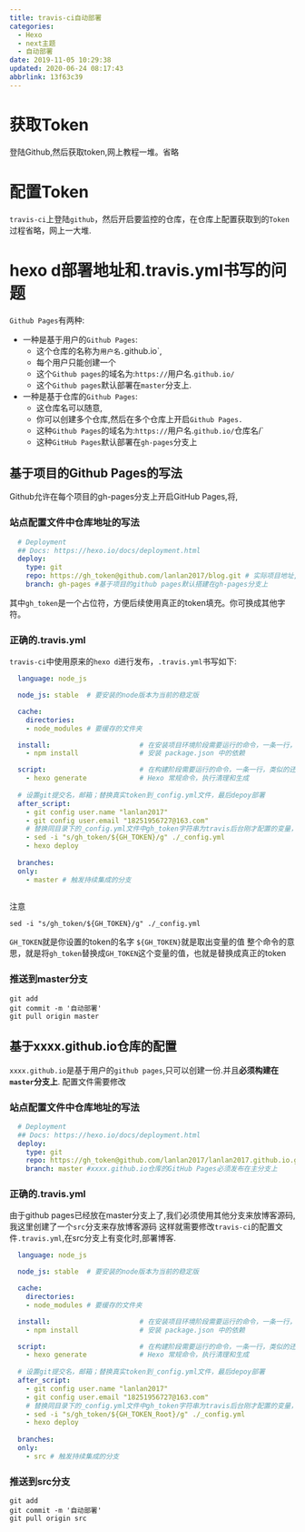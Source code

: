 ```yaml
---
title: travis-ci自动部署
categories: 
  - Hexo
  - next主题
  - 自动部署
date: 2019-11-05 10:29:38
updated: 2020-06-24 08:17:43
abbrlink: 13f63c39
---
```

# 获取Token
登陆Github,然后获取token,网上教程一堆。省略
# 配置Token
`travis-ci`上登陆`github`，然后开启要监控的仓库，在仓库上配置获取到的`Token`
过程省略，网上一大堆.

# hexo d部署地址和.travis.yml书写的问题
`Github Pages`有两种:
- 一种是基于用户的`Github Pages`:
    - 这个仓库的名称为`用户名.`github.io`,
    - 每个用户只能创建一个
    - 这个`Github pages`的域名为:`https://`用户名.`github.io/`
    - 这个`Github pages`默认部署在`master`分支上.
- 一种是基于仓库的`Github Pages`:
    - 这仓库名可以随意,
    - 你可以创建多个仓库,然后在多个仓库上开启`Github Pages.`
    - 这种`Github Pages`的域名为:`https://`用户名.`github.io/`仓库名/`
    - 这种`GitHub Pages`默认部署在`gh-pages`分支上


## 基于项目的Github Pages的写法
Github允许在每个项目的gh-pages分支上开启GitHub Pages,将,
### 站点配置文件中仓库地址的写法
```yml
  # Deployment
  ## Docs: https://hexo.io/docs/deployment.html
  deploy:
    type: git
    repo: https://gh_token@github.com/lanlan2017/blog.git # 实际项目地址,不需要是xxxx.github.io
    branch: gh-pages #基于项目的github pages默认搭建在gh-pages分支上
```
其中`gh_token`是一个占位符，方便后续使用真正的token填充。你可换成其他字符。
### 正确的.travis.yml
`travis-ci`中使用原来的`hexo d`进行发布，`.travis.yml`书写如下:
```yml
  language: node_js

  node_js: stable  # 要安装的node版本为当前的稳定版

  cache:
    directories:
    - node_modules # 要缓存的文件夹

  install:                      # 在安装项目环境阶段需要运行的命令，一条一行，类似的还有 before_install
    - npm install               # 安装 package.json 中的依赖

  script:                       # 在构建阶段需要运行的命令，一条一行，类似的还有 before_script、after_script
    - hexo generate             # Hexo 常规命令，执行清理和生成
  
  # 设置git提交名，邮箱；替换真实token到_config.yml文件，最后depoy部署
  after_script:
    - git config user.name "lanlan2017"
    - git config user.email "18251956727@163.com"
    # 替换同目录下的_config.yml文件中gh_token字符串为travis后台刚才配置的变量，注意此处sed命令用了双引号。单引号无效！
    - sed -i "s/gh_token/${GH_TOKEN}/g" ./_config.yml
    - hexo deploy
    
  branches:
  only:
    - master # 触发持续集成的分支
    
```
注意
```shell
sed -i "s/gh_token/${GH_TOKEN}/g" ./_config.yml
```
`GH_TOKEN`就是你设置的token的名字
`${GH_TOKEN}`就是取出变量的值
整个命令的意思，就是将`gh_token`替换成`GH_TOKEN`这个变量的值，也就是替换成真正的token

### 推送到master分支
```shell
git add
git commit -m '自动部署'
git pull origin master
```

## 基于xxxx.github.io仓库的配置
`xxxx.github.io`是基于用户的`github pages`,只可以创建一份.并且**必须构建在`master`分支上**.
配置文件需要修改
### 站点配置文件中仓库地址的写法
```yml
  # Deployment
  ## Docs: https://hexo.io/docs/deployment.html
  deploy:
    type: git
    repo: https://gh_token@github.com/lanlan2017/lanlan2017.github.io.git # 填写上xxxx.github.io的仓库的地址
    branch: master #xxxx.github.io仓库的GitHub Pages必须发布在主分支上
```

### 正确的.travis.yml
由于github pages已经放在master分支上了,我们必须使用其他分支来放博客源码,我这里创建了一个`src`分支来存放博客源码
这样就需要修改`travis-ci`的配置文件`.travis.yml`,在src分支上有变化时,部署博客.
```yml
  language: node_js

  node_js: stable  # 要安装的node版本为当前的稳定版

  cache:
    directories:
    - node_modules # 要缓存的文件夹

  install:                      # 在安装项目环境阶段需要运行的命令，一条一行，类似的还有 before_install
    - npm install               # 安装 package.json 中的依赖

  script:                       # 在构建阶段需要运行的命令，一条一行，类似的还有 before_script、after_script
    - hexo generate             # Hexo 常规命令，执行清理和生成
  
  # 设置git提交名，邮箱；替换真实token到_config.yml文件，最后depoy部署
  after_script:
    - git config user.name "lanlan2017"
    - git config user.email "18251956727@163.com"
    # 替换同目录下的_config.yml文件中gh_token字符串为travis后台刚才配置的变量，注意此处sed命令用了双引号。单引号无效！
    - sed -i "s/gh_token/${GH_TOKEN_Root}/g" ./_config.yml
    - hexo deploy
    
  branches:
  only:
    - src # 触发持续集成的分支
```

### 推送到src分支
```shell
git add
git commit -m '自动部署'
git pull origin src
```
